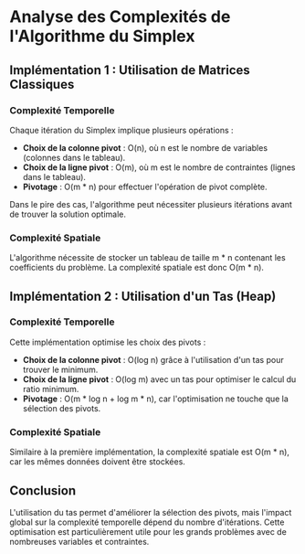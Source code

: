 # Analyse des Complexités de l'Algorithme du Simplex

## Implémentation 1 : Utilisation de Matrices Classiques

### Complexité Temporelle
Chaque itération du Simplex implique plusieurs opérations :
- **Choix de la colonne pivot** : O(n), où n est le nombre de variables (colonnes dans le tableau).
- **Choix de la ligne pivot** : O(m), où m est le nombre de contraintes (lignes dans le tableau).
- **Pivotage** : O(m \* n) pour effectuer l'opération de pivot complète.

Dans le pire des cas, l'algorithme peut nécessiter plusieurs itérations avant de trouver la solution optimale.

### Complexité Spatiale
L'algorithme nécessite de stocker un tableau de taille m \* n contenant les coefficients du problème. La complexité spatiale est donc O(m \* n).

## Implémentation 2 : Utilisation d'un Tas (Heap)

### Complexité Temporelle
Cette implémentation optimise les choix des pivots :
- **Choix de la colonne pivot** : O(log n) grâce à l'utilisation d'un tas pour trouver le minimum.
- **Choix de la ligne pivot** : O(log m) avec un tas pour optimiser le calcul du ratio minimum.
- **Pivotage** : O(m \* log n + log m \* n), car l'optimisation ne touche que la sélection des pivots.

### Complexité Spatiale
Similaire à la première implémentation, la complexité spatiale est O(m \* n), car les mêmes données doivent être stockées.

## Conclusion
L'utilisation du tas permet d'améliorer la sélection des pivots, mais l'impact global sur la complexité temporelle dépend du nombre d'itérations. Cette optimisation est particulièrement utile pour les grands problèmes avec de nombreuses variables et contraintes.
